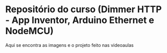# Repositório do curso (Dimmer HTTP - App Inventor, Arduino Ethernet e NodeMCU)

<p>Aqui se encontra as imagens e o projeto feito nas videoaulas</p>